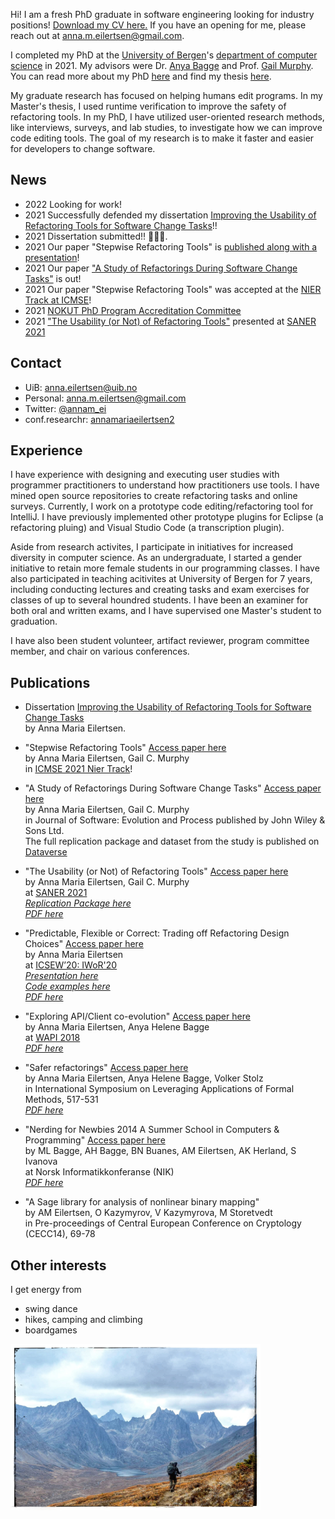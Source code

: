Hi! I am a fresh PhD graduate in software engineering looking for industry positions! [Download my CV here.](https://github.com/annaei/annaei.github.io/blob/master/doc/Eilertsen-Resume.pdf) If you have an opening for me, please reach out at anna.m.eilertsen@gmail.com. 

I completed my PhD at the [University of Bergen](http://www.uib.no/en)'s [department of computer science](http://www.uib.no/en/ii) in 2021. My advisors were Dr. [Anya Bagge](https://www.ii.uib.no/~anya/) and Prof. [Gail Murphy](https://www.cs.ubc.ca/people/gail-murphy). You can read more about my PhD [here](https://medium.com/@anna.m.eilertsen/improving-the-usability-of-refactoring-tools-for-software-change-tasks-5b627803469e) and find my thesis [here](https://bora.uib.no/bora-xmlui/handle/11250/2834069).

My graduate research has focused on helping humans edit programs. In my Master's thesis, I used runtime verification to improve the safety of refactoring tools. In my PhD, I have utilized user-oriented research methods, like interviews, surveys, and lab studies, to investigate how we can improve code editing tools. The goal of my research is to make it faster and easier for developers to change software.  

## News 
* 2022 Looking for work! 
* 2021 Successfully defended my dissertation [Improving the Usability of Refactoring Tools for Software Change Tasks](https://bora.uib.no/bora-xmlui/handle/11250/2834069)!!  
* 2021 Dissertation submitted!! 🤞🤞🤞. 
* 2021 Our paper "Stepwise Refactoring Tools" is [published along with a presentation](https://www.morressier.com/article/stepwise-refactoring-tools/613b5419842293c031b5b646)!  
* 2021 Our paper ["A Study of Refactorings During Software Change Tasks"](https://onlinelibrary.wiley.com/doi/10.1002/smr.2378) is out! 
* 2021 Our paper "Stepwise Refactoring Tools" was accepted at the [NIER Track at ICMSE](https://icsme2021.github.io/cfp/NIERTrack.html)! 
* 2021 [NOKUT PhD Program Accreditation Committee](https://www.nokut.no/norsk-utdanning/hoyere-utdanning/sakkunnige--studietilbod-pa-ph.d.-niva/)
* 2021 ["The Usability (or Not) of Refactoring Tools"](https://ieeexplore.ieee.org/abstract/document/9425894) presented at [SANER 2021](https://saner2021.shidler.hawaii.edu/accepted)  


## Contact
* UiB: [anna.eilertsen@uib.no](anna.eilertsen@uib.no)
* Personal: [anna.m.eilertsen@gmail.com](anna.m.eilertsen@gmail.com)  
* Twitter: [@annam_ei](https://twitter.com/annam_ei)
* conf.researchr: [annamariaeilertsen2](https://conf.researchr.org/profile/annamariaeilertsen2)


## Experience 
I have experience with designing and executing user studies with programmer practitioners to understand how practitioners use tools. I have mined open source repositories to create refactoring tasks and online surveys. Currently, I work on a prototype code editing/refactoring tool for IntelliJ. I have previously implemented other prototype plugins for Eclipse (a refactoring pluing) and Visual Studio Code (a transcription plugin). 

Aside from research activites, I participate in initiatives for increased diversity in computer science. As an undergraduate, I started a gender initiative to retain more female students in our programming classes. I have also participated in teaching acitivites at University of Bergen for 7 years, including conducting lectures and creating tasks and exam exercises for classes of up to several houndred students. I have been an examiner for both oral and written exams, and I have supervised one Master's student to graduation. 

I have also been student volunteer, artifact reviewer, program committee member, and chair on various conferences. 


## Publications
* Dissertation [Improving the Usability of Refactoring Tools for Software Change Tasks](https://bora.uib.no/bora-xmlui/handle/11250/2834069)  
 by Anna Maria Eilertsen.

* "Stepwise Refactoring Tools" [Access paper here](https://www.morressier.com/article/stepwise-refactoring-tools/613b5419842293c031b5b646)  
by Anna Maria Eilertsen, Gail C. Murphy  
in [ICMSE 2021 Nier Track](https://icsme2021.github.io/cfp/NIERTrack.html)! 

* "A Study of Refactorings During Software Change Tasks" [Access paper here](https://onlinelibrary.wiley.com/doi/10.1002/smr.2378)  
by Anna Maria Eilertsen, Gail C. Murphy  
in  Journal of Software: Evolution and Process published by John Wiley & Sons Ltd.  
The full replication package and dataset from the study is published on [Dataverse](https://doi.org/10.18710/VTTNXM)  

* "The Usability (or Not) of Refactoring Tools" [Access paper here](https://ieeexplore.ieee.org/abstract/document/9425894)  
by Anna Maria Eilertsen, Gail C. Murphy  
at [SANER 2021](https://saner2021.shidler.hawaii.edu/accepted)  
[*Replication Package here*](https://github.com/annaei/Replication-Data-for-The-Usability-or-Not-of-Refactoring-Tools)  
[*PDF here*](https://github.com/annaei/annaei.github.io/blob/master/paper/SANER21.pdf) 

* "Predictable, Flexible or Correct: Trading off Refactoring Design Choices" [Access paper here](https://dl.acm.org/doi/abs/10.1145/3387940.3392185)  
by Anna Maria Eilertsen  
at [ICSEW’20: IWoR'20](http://bigcode.fudan.edu.cn/events/IWoR2020/)  
[*Presentation here*](https://prezi.com/view/04Py6pCIXt3JyrNVeQyN/)  
[*Code examples here*](https://github.com/annaei/IWoR20)  
[*PDF here*](https://github.com/annaei/annaei.github.io/blob/master/paper/ICSE20-IWoR.pdf)

* "Exploring API/Client co-evolution" [Access paper here](https://dl.acm.org/citation.cfm?doid=3194793.3194799)  
by Anna Maria Eilertsen, Anya Helene Bagge     
at [WAPI 2018](https://w-api.github.io/)  
[*PDF here*](https://github.com/annaei/annaei.github.io/blob/master/paper/WAPI18.pdf)

* "Safer refactorings" [Access paper here](https://link.springer.com/chapter/10.1007/978-3-319-47166-2_36)   
by Anna Maria Eilertsen, Anya Helene Bagge, Volker Stolz  
in International Symposium on Leveraging Applications of Formal Methods, 517-531  
[*PDF here*](https://github.com/annaei/annaei.github.io/blob/master/paper/ISOLA16.pdf)

* "Nerding for Newbies 2014 A Summer School in Computers & Programming" [Access paper here](http://www.ii.uib.no/~anya/papers/bagge-bagge-etal-nik14-nerding.pdf)  
by ML Bagge, AH Bagge, BN Buanes, AM Eilertsen, AK Herland, S Ivanova  
at Norsk Informatikkonferanse (NIK)  
[*PDF here*](https://github.com/annaei/annaei.github.io/blob/master/paper/NIK14.pdf)

* "A Sage library for analysis of nonlinear binary mapping"  
by AM Eilertsen, O Kazymyrov, V Kazymyrova, M Storetvedt  
in Pre-proceedings of Central European Conference on Cryptology (CECC14), 69-78

## Other interests
I get energy from

* swing dance
* hikes, camping and climbing
* boardgames

<img src="/img/bye.jpeg" width="400">
